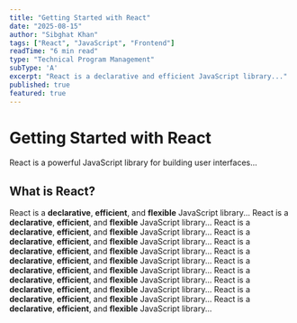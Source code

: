 ```yaml
---
title: "Getting Started with React"
date: "2025-08-15"
author: "Sibghat Khan"
tags: ["React", "JavaScript", "Frontend"]
readTime: "6 min read"
type: "Technical Program Management"
subType: 'A'
excerpt: "React is a declarative and efficient JavaScript library..."
published: true
featured: true
---
```



# Getting Started with React

React is a powerful JavaScript library for building user interfaces...

## What is React?

React is a **declarative**, **efficient**, and **flexible** JavaScript library...
React is a **declarative**, **efficient**, and **flexible** JavaScript library...
React is a **declarative**, **efficient**, and **flexible** JavaScript library...
React is a **declarative**, **efficient**, and **flexible** JavaScript library...
React is a **declarative**, **efficient**, and **flexible** JavaScript library...
React is a **declarative**, **efficient**, and **flexible** JavaScript library...
React is a **declarative**, **efficient**, and **flexible** JavaScript library...
React is a **declarative**, **efficient**, and **flexible** JavaScript library...
React is a **declarative**, **efficient**, and **flexible** JavaScript library...
React is a **declarative**, **efficient**, and **flexible** JavaScript library...
React is a **declarative**, **efficient**, and **flexible** JavaScript library...
